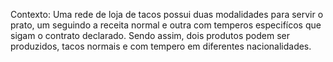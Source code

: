 Contexto: Uma rede de loja de tacos possui duas modalidades para servir o prato, um seguindo a receita normal e outra com temperos especifícos que sigam o contrato declarado. Sendo assim, dois produtos podem ser produzidos, tacos normais e com tempero em diferentes nacionalidades.